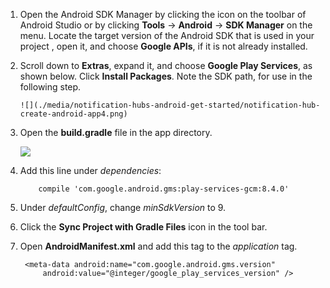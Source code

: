 1. Open the Android SDK Manager by clicking the icon on the toolbar of Android Studio or by clicking **Tools** -> **Android** -> **SDK Manager** on the menu. Locate the target version of the Android SDK that is used in your project , open it, and choose **Google APIs**, if it is not already installed.
2. Scroll down to **Extras**, expand it, and choose **Google Play Services**, as shown below. Click **Install Packages**. Note the SDK path, for use in the following step. 
   
       ![](./media/notification-hubs-android-get-started/notification-hub-create-android-app4.png)
3. Open the **build.gradle** file in the app directory.
   
    ![](./media/mobile-services-android-get-started-push/android-studio-push-build-gradle.png)
4. Add this line under *dependencies*: 
   
           compile 'com.google.android.gms:play-services-gcm:8.4.0'
5. Under *defaultConfig*, change *minSdkVersion* to 9.
6. Click the **Sync Project with Gradle Files** icon in the tool bar.
7. Open **AndroidManifest.xml** and add this tag to the *application* tag.
   
        <meta-data android:name="com.google.android.gms.version"
            android:value="@integer/google_play_services_version" />

